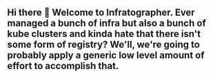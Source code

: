 ## Hi there 👋 Welcome to Infratographer. Ever managed a bunch of infra but also a bunch of kube clusters and kinda hate that there isn't some form of registry? We'll, we're going to probably apply a generic low level amount of effort to accomplish that.
